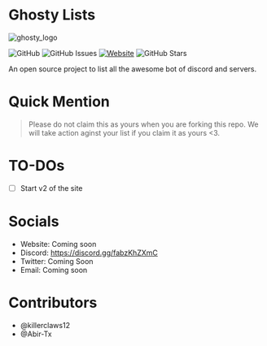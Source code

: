 # Ghosty Lists
![ghosty_logo](https://user-images.githubusercontent.com/28858998/181615154-5593b397-9238-42e5-939b-ab3145db33c2.jpg)


![GitHub](https://img.shields.io/github/license/GhostyOrg/Ghosty?style=flat-square)
![GitHub Issues](https://img.shields.io/github/issues/GhostyOrg/Ghosty?style=flat-square)
[![Website](https://img.shields.io/badge/Ghosty%20Dev-Website-blue)](https://ghostydevs.vercel.app/)
![GitHub Stars](https://img.shields.io/github/stars/GhostyOrg/Ghosty?style=social)


An open source project to list all the awesome bot of discord and servers.

# Quick Mention
> Please do not claim this as yours when you are forking this repo. We will take action aginst your list if you claim it as yours <3.

# TO-DOs
- [ ] Start v2 of the site

# Socials

- Website: Coming soon
- Discord: https://discord.gg/fabzKhZXmC
- Twitter: Coming Soon
- Email: Coming soon

# Contributors

- @killerclaws12
- @Abir-Tx
